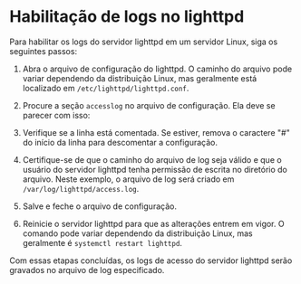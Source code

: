 # Habilitação de logs no lighttpd

Para habilitar os logs do servidor lighttpd em um servidor Linux, siga os seguintes passos:

1. Abra o arquivo de configuração do lighttpd. O caminho do arquivo pode variar dependendo da distribuição Linux, mas geralmente está localizado em `/etc/lighttpd/lighttpd.conf`.

2. Procure a seção `accesslog` no arquivo de configuração. Ela deve se parecer com isso:

3. Verifique se a linha está comentada. Se estiver, remova o caractere "#" do início da linha para descomentar a configuração.

4. Certifique-se de que o caminho do arquivo de log seja válido e que o usuário do servidor lighttpd tenha permissão de escrita no diretório do arquivo. Neste exemplo, o arquivo de log será criado em `/var/log/lighttpd/access.log`.

5. Salve e feche o arquivo de configuração.

6. Reinicie o servidor lighttpd para que as alterações entrem em vigor. O comando pode variar dependendo da distribuição Linux, mas geralmente é `systemctl restart lighttpd`.

Com essas etapas concluídas, os logs de acesso do servidor lighttpd serão gravados no arquivo de log especificado.

